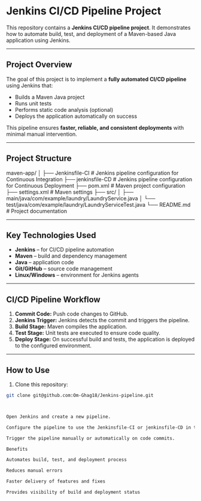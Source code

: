 # Jenkins CI/CD Pipeline Project

This repository contains a **Jenkins CI/CD pipeline project**. It demonstrates how to automate build, test, and deployment of a Maven-based Java application using Jenkins.

---

## Project Overview

The goal of this project is to implement a **fully automated CI/CD pipeline** using Jenkins that:

- Builds a Maven Java project
- Runs unit tests
- Performs static code analysis (optional)
- Deploys the application automatically on success

This pipeline ensures **faster, reliable, and consistent deployments** with minimal manual intervention.

---

## Project Structure

maven-app/
│
├── Jenkinsfile-CI # Jenkins pipeline configuration for Continuous Integration
├── jenkinsfile-CD # Jenkins pipeline configuration for Continuous Deployment
├── pom.xml # Maven project configuration
├── settings.xml # Maven settings
├── src/
│ ├── main/java/com/example/laundry/LaundryService.java
│ └── test/java/com/example/laundry/LaundryServiceTest.java
└── README.md # Project documentation



---

## Key Technologies Used

- **Jenkins** – for CI/CD pipeline automation  
- **Maven** – build and dependency management  
- **Java** – application code  
- **Git/GitHub** – source code management  
- **Linux/Windows** – environment for Jenkins agents  

---

## CI/CD Pipeline Workflow

1. **Commit Code:** Push code changes to GitHub.  
2. **Jenkins Trigger:** Jenkins detects the commit and triggers the pipeline.  
3. **Build Stage:** Maven compiles the application.  
4. **Test Stage:** Unit tests are executed to ensure code quality.  
5. **Deploy Stage:** On successful build and tests, the application is deployed to the configured environment.  

---

## How to Use

1. Clone this repository:
```bash
git clone git@github.com:Om-Ghag18/Jenkins-pipeline.git



Open Jenkins and create a new pipeline.

Configure the pipeline to use the Jenkinsfile-CI or jenkinsfile-CD in this repository.

Trigger the pipeline manually or automatically on code commits.

Benefits

Automates build, test, and deployment process

Reduces manual errors

Faster delivery of features and fixes

Provides visibility of build and deployment status
